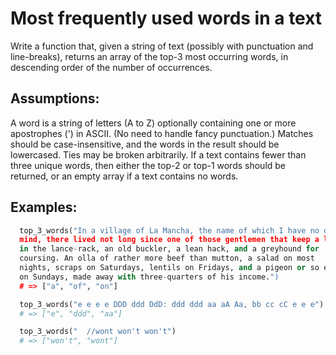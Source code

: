 # Most frequently used words in a text

Write a function that, given a string of text (possibly with punctuation and line-breaks), returns an array of the top-3 most occurring words, in descending order of the number of occurrences.

## Assumptions:
A word is a string of letters (A to Z) optionally containing one or more apostrophes (') in ASCII. (No need to handle fancy punctuation.)
Matches should be case-insensitive, and the words in the result should be lowercased.
Ties may be broken arbitrarily.
If a text contains fewer than three unique words, then either the top-2 or top-1 words should be returned, or an empty array if a text contains no words.

## Examples:
```python
  top_3_words("In a village of La Mancha, the name of which I have no desire to call to
  mind, there lived not long since one of those gentlemen that keep a lance
  in the lance-rack, an old buckler, a lean hack, and a greyhound for
  coursing. An olla of rather more beef than mutton, a salad on most
  nights, scraps on Saturdays, lentils on Fridays, and a pigeon or so extra
  on Sundays, made away with three-quarters of his income.")
  # => ["a", "of", "on"]

  top_3_words("e e e e DDD ddd DdD: ddd ddd aa aA Aa, bb cc cC e e e")
  # => ["e", "ddd", "aa"]

  top_3_words("  //wont won't won't")
  # => ["won't", "wont"]
```
